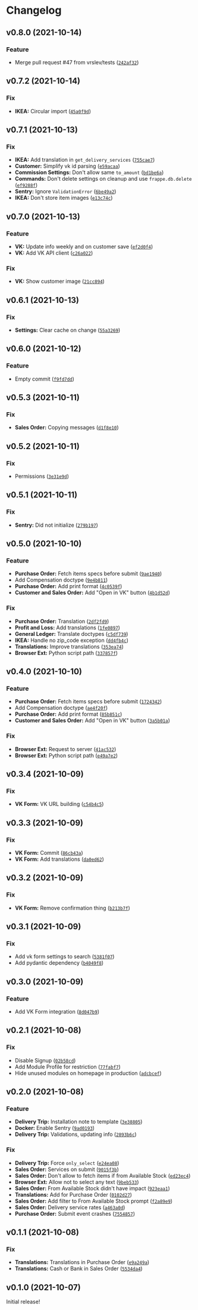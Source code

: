 <!-- prettier-ignore-start -->
# Changelog

<!--next-version-placeholder-->

## v0.8.0 (2021-10-14)
### Feature
* Merge pull request #47 from vrslev/tests ([`242af32`](https://github.com/vrslev/comfort/commit/242af3218abaa3ea2fb0f395bf78a1545437fb4b))

## v0.7.2 (2021-10-14)
### Fix
* **IKEA:** Circular import ([`45a0f9d`](https://github.com/vrslev/comfort/commit/45a0f9d4276e63f1c2d5212391f57713027f9fa6))

## v0.7.1 (2021-10-13)
### Fix
* **IKEA:** Add translation in `get_delivery_services` ([`755cae7`](https://github.com/vrslev/comfort/commit/755cae7948514c4e00bdabe55e2591092de52518))
* **Customer:** Simplify vk id parsing ([`e59acaa`](https://github.com/vrslev/comfort/commit/e59acaa9b5fc9f9ef208533f9a51c32f7edc4d72))
* **Commission Settings:** Don't allow same `to_amount` ([`bd1be6a`](https://github.com/vrslev/comfort/commit/bd1be6a49258dce36a226b014553dd3f0bf29e4f))
* **Commands:** Don't delete settings on cleanup and use `frappe.db.delete` ([`ef9288f`](https://github.com/vrslev/comfort/commit/ef9288f29487f83b0d35cdf4bafc9b98b873d22c))
* **Sentry:** Ignore `ValidationError` ([`6be49a2`](https://github.com/vrslev/comfort/commit/6be49a2f9544171046e4ce8ae90538897bd6c70f))
* **IKEA:** Don't store item images ([`e13c74c`](https://github.com/vrslev/comfort/commit/e13c74c8c4b94b381a04dd53a02119da6abfea2c))

## v0.7.0 (2021-10-13)
### Feature
* **VK:** Update info weekly and on customer save ([`ef2d0f4`](https://github.com/vrslev/comfort/commit/ef2d0f491baf622e63edf78cc145cc236a32225a))
* **VK:** Add VK API client ([`c26a022`](https://github.com/vrslev/comfort/commit/c26a022ebaedcb90c3bdc3a73a5018aa1c0dbd74))

### Fix
* **VK:** Show customer image ([`21cc894`](https://github.com/vrslev/comfort/commit/21cc89417f0d69776907914e000ddec0288e1eba))

## v0.6.1 (2021-10-13)
### Fix
* **Settings:** Clear cache on change ([`55a3269`](https://github.com/vrslev/comfort/commit/55a326994f12fdf364bfaad4534bd2ad44856284))

## v0.6.0 (2021-10-12)
### Feature
* Empty commit ([`f9fd7dd`](https://github.com/vrslev/comfort/commit/f9fd7dd492e787672dd870370372def805dae9db))

## v0.5.3 (2021-10-11)
### Fix
* **Sales Order:** Copying messages ([`d1f8e10`](https://github.com/vrslev/comfort/commit/d1f8e10dbaa0cc76e05b9b57a28a3235513293a2))

## v0.5.2 (2021-10-11)
### Fix
* Permissions ([`3e31e9d`](https://github.com/vrslev/comfort/commit/3e31e9d416ab0d5b208a36a42db387d0ff1d3b48))

## v0.5.1 (2021-10-11)
### Fix
* **Sentry:** Did not initialize ([`279b197`](https://github.com/vrslev/comfort/commit/279b197fa30455e7ec790cc823717007e47f83ee))

## v0.5.0 (2021-10-10)
### Feature
* **Purchase Order:** Fetch items specs before submit ([`9ae1940`](https://github.com/vrslev/comfort/commit/9ae19401a825dba90d9a47e47606f82b355a6bfb))
* Add Compensation doctype ([`9e4b811`](https://github.com/vrslev/comfort/commit/9e4b811719804c7657b52926129127db4dd322e6))
* **Purchase Order:** Add print format ([`4c0539f`](https://github.com/vrslev/comfort/commit/4c0539feb05e30f3b1a83cb1b2412493ceb5dde9))
* **Customer and Sales Order:** Add "Open in VK" button ([`4b1d52d`](https://github.com/vrslev/comfort/commit/4b1d52de15783f6941e0af5d87aa0ec090cc3159))

### Fix
* **Purchase Order:** Translation ([`2df2fd9`](https://github.com/vrslev/comfort/commit/2df2fd93680884593f124d429b3c0d53c7ec24c3))
* **Profit and Loss:** Add translations ([`1fe0897`](https://github.com/vrslev/comfort/commit/1fe0897a3e3ce3e7b9186b65fe0e7c1315cad95c))
* **General Ledger:** Translate doctypes ([`c5df739`](https://github.com/vrslev/comfort/commit/c5df739dd6910491d986f1a86c5329f2746c0dd2))
* **IKEA:** Handle no zip_code exception ([`dd4fb4c`](https://github.com/vrslev/comfort/commit/dd4fb4c58b861ae63579be292c433f2a377b891f))
* **Translations:** Improve translations ([`353ea74`](https://github.com/vrslev/comfort/commit/353ea7448006c2700c40e667a880d7bf29a8379b))
* **Browser Ext:** Python script path ([`337857f`](https://github.com/vrslev/comfort/commit/337857fc0ad8dc6db78be46e00aa8c47567821cf))

## v0.4.0 (2021-10-10)
### Feature
* **Purchase Order:** Fetch items specs before submit ([`1724342`](https://github.com/vrslev/comfort/commit/17243426ca62796eb6742a96541318aceced8024))
* Add Compensation doctype ([`ae4f20f`](https://github.com/vrslev/comfort/commit/ae4f20fcf33cec4d68b92e112d7563e5124ca94e))
* **Purchase Order:** Add print format ([`85b851c`](https://github.com/vrslev/comfort/commit/85b851c55bc88643b634b02e7bfe97098724213e))
* **Customer and Sales Order:** Add "Open in VK" button ([`3a5b01a`](https://github.com/vrslev/comfort/commit/3a5b01a01b86545c53cb65b044f08b5aa2a2b012))

### Fix
* **Browser Ext:** Request to server ([`41ac532`](https://github.com/vrslev/comfort/commit/41ac5328775d9b4597126133e83c24734eb8de29))
* **Browser Ext:** Python script path ([`e49a7e2`](https://github.com/vrslev/comfort/commit/e49a7e272335fa29e04e019519454a981115fdb1))

## v0.3.4 (2021-10-09)
### Fix
* **VK Form:** VK URL building ([`c54b4c5`](https://github.com/vrslev/comfort/commit/c54b4c56d888918c15f06d5c4c4879b7ad64c5f4))

## v0.3.3 (2021-10-09)
### Fix
* **VK Form:** Commit ([`86cb43a`](https://github.com/vrslev/comfort/commit/86cb43a9e5ddfb498f2b7ac3c53ad33560c7b052))
* **VK Form:** Add translations ([`da0ed62`](https://github.com/vrslev/comfort/commit/da0ed62663ca57b88794a4c9efeb2e5857de8dd1))

## v0.3.2 (2021-10-09)
### Fix
* **VK Form:** Remove confirmation thing ([`b213b7f`](https://github.com/vrslev/comfort/commit/b213b7f9f6bf291bbf0983ae630a8a90c404eddd))

## v0.3.1 (2021-10-09)
### Fix
* Add vk form settings to search ([`5381f07`](https://github.com/vrslev/comfort/commit/5381f073d499dc9a93b8f70ab8406a79dd4f16b3))
* Add pydantic dependency ([`b4049f8`](https://github.com/vrslev/comfort/commit/b4049f815b67541785b9e7af6980f182ef774dc0))

## v0.3.0 (2021-10-09)
### Feature
* Add VK Form integration ([`8d047b9`](https://github.com/vrslev/comfort/commit/8d047b9908fc195e7b8cf278e07fb91f2cba4b64))

## v0.2.1 (2021-10-08)
### Fix
* Disable Signup ([`02b58cd`](https://github.com/vrslev/comfort/commit/02b58cd188e5f49d004e1531cffb59a69dd92871))
* Add Module Profile for restriction ([`77fabf7`](https://github.com/vrslev/comfort/commit/77fabf788d46268b4867ee1aca9bc6c5a9cfdaca))
* Hide unused modules on homepage in production ([`adcbcef`](https://github.com/vrslev/comfort/commit/adcbcef48d2c417feaeb851276fad5b7c4953e7b))

## v0.2.0 (2021-10-08)
### Feature
* **Delivery Trip:** Installation note to template ([`3e38805`](https://github.com/vrslev/comfort/commit/3e38805d33d6a4ea5e946c8040819edae946e727))
* **Docker:** Enable Sentry ([`9ad0193`](https://github.com/vrslev/comfort/commit/9ad01934a44c0cc93ef19bbe394ac46a1ca08dcd))
* **Delivery Trip:** Validations, updating info ([`2893b6c`](https://github.com/vrslev/comfort/commit/2893b6cd4e6ebda9a4340d46dea52a54d0ed1d82))

### Fix
* **Delivery Trip:** Force `only_select` ([`e24ea08`](https://github.com/vrslev/comfort/commit/e24ea087213f51b00e9c7da807da2520ba0790db))
* **Sales Order:** Services on submit ([`9015f3b`](https://github.com/vrslev/comfort/commit/9015f3bbb6a190a3efead3b5b103e1b5053a485d))
* **Sales Order:** Don't allow to fetch items if from Available Stock ([`ed23ec4`](https://github.com/vrslev/comfort/commit/ed23ec480e10ceb63d283802f385e9cc35134212))
* **Browser Ext:** Allow not to select any text ([`9beb533`](https://github.com/vrslev/comfort/commit/9beb533a3b8ec50594cd7377daed20ae7e92506f))
* **Sales Order:** From Available Stock didn't have impact ([`923eaa1`](https://github.com/vrslev/comfort/commit/923eaa12e04e426be42aa63a64a50a9329bbdc21))
* **Translations:** Add for Purchase Order ([`0102d27`](https://github.com/vrslev/comfort/commit/0102d27072277b2dd39c8b2b10331bb47241c5e3))
* **Sales Order:** Add filter to From Available Stock prompt ([`f2a89e9`](https://github.com/vrslev/comfort/commit/f2a89e93b196e4f4734fb7c63a792f8fb7a6c8a0))
* **Sales Order:** Delivery service rates ([`a463a0d`](https://github.com/vrslev/comfort/commit/a463a0d24f8a60c4b181b4f7cbb83abcf0eb1ed7))
* **Purchase Order:** Submit event crashes ([`7554857`](https://github.com/vrslev/comfort/commit/7554857e283e439e61a459d3b825c9fe87729908))

## v0.1.1 (2021-10-08)
### Fix
* **Translations:** Translations in Purchase Order ([`e9a249a`](https://github.com/vrslev/comfort/commit/e9a249a4eb81fcae53b25f3fafe46dba122fe0ea))
* **Translations:** Cash or Bank in Sales Order ([`5534da4`](https://github.com/vrslev/comfort/commit/5534da403c8b6f68f7f1767f532a12bcffcec9ac))

## v0.1.0 (2021-10-07)
Initial release!
<!-- prettier-ignore-end -->
